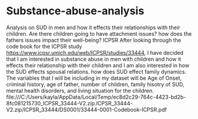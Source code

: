 # Substance-abuse-analysis
Analysis on SUD in men and how it effects their relationships with their children. Are there children going to have attachment issues? how does the fathers issues impact their well-being? 
ICPSR
After looking through the code book for the ICPSR study https://www.icpsr.umich.edu/web/ICPSR/studies/33444, I have decided that I am interested in substance abuse in men with children and how it effects their relationship with their children and I am also interested in how the SUD effects spousal relations. how does SUD effect family dynamics. 
The variables that I will be including in my dataset will be Age of Onset, criminal history, age of father, number of children, family hisotry of SUD, mental health disorders, and living situation for the children.
file:///C:/Users/kayla/AppData/Local/Temp/ec8d2c29-764c-4423-bd2b-8fc081215730_ICPSR_33444-V2.zip.ICPSR_33444-V2.zip/ICPSR_33444/DS0001/33444-0001-Codebook-ICPSR.pdf
